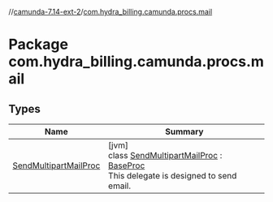 //[camunda-7.14-ext-2](../../index.md)/[com.hydra_billing.camunda.procs.mail](index.md)

# Package com.hydra_billing.camunda.procs.mail

## Types

| Name | Summary |
|---|---|
| [SendMultipartMailProc](-send-multipart-mail-proc/index.md) | [jvm]<br>class [SendMultipartMailProc](-send-multipart-mail-proc/index.md) : [BaseProc](../com.hydra_billing.camunda.procs/-base-proc/index.md)<br>This delegate is designed to send email. |
